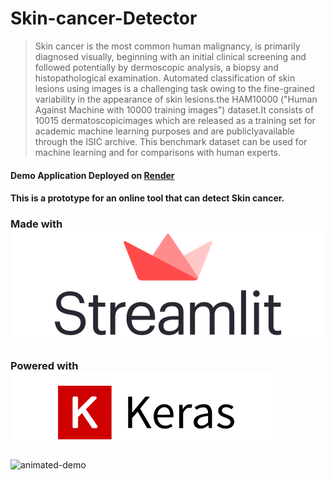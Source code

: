 # Skin-cancer-Detector
> Skin cancer is the most common human malignancy, is primarily diagnosed visually, beginning with an initial clinical screening and followed potentially by dermoscopic analysis, a biopsy and histopathological examination. Automated classification of skin lesions using images is a challenging task owing to the fine-grained variability in the appearance of skin lesions.the HAM10000 ("Human Against Machine with 10000 training images") dataset.It consists of 10015 dermatoscopicimages which are released as a training set for academic machine learning purposes and are publiclyavailable through the ISIC archive. This benchmark dataset can be used for machine learning and for comparisons with human experts.

#### Demo Application Deployed on [Render](https://skin-cancer-detector-yr8d.onrender.com)
#### This is a prototype for an online tool that can detect Skin cancer.


### Made with ![](streamlit-logo.png)
### Powered with ![keras](keras.png)

![animated-demo](animated.gif)
